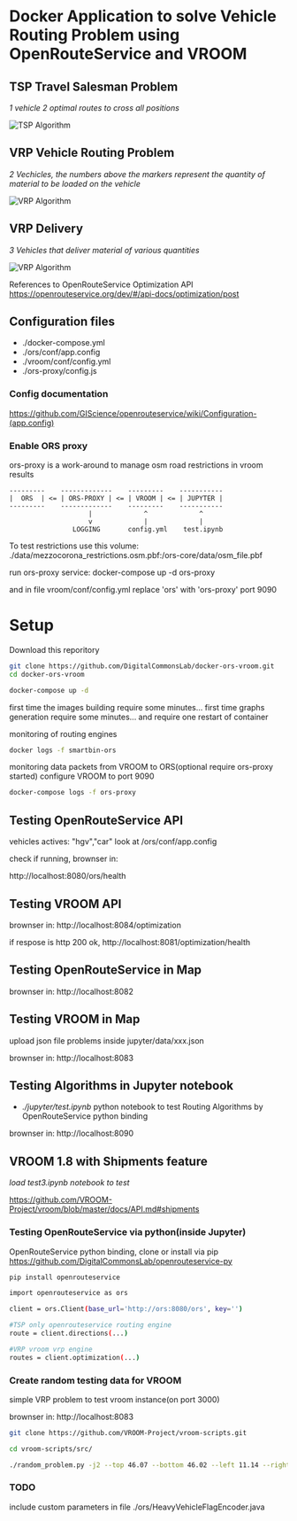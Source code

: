 
# Docker Application to solve Vehicle Routing Problem using OpenRouteService and VROOM

## TSP Travel Salesman Problem

*1 vehicle 2 optimal routes to cross all positions*

![TSP Algorithm](/data/tsp.png)

## VRP Vehicle Routing Problem

*2 Vechicles, the numbers above the markers represent the quantity of material to be loaded on the vehicle*

![VRP Algorithm](/data/vrp.png)

## VRP Delivery

*3 Vehicles that deliver material of various quantities*

![VRP Algorithm](/data/delivery.png)


References to OpenRouteService Optimization API
https://openrouteservice.org/dev/#/api-docs/optimization/post


## Configuration files

- ./docker-compose.yml
- ./ors/conf/app.config
- ./vroom/conf/config.yml
- ./ors-proxy/config.js

### Config documentation

https://github.com/GIScience/openrouteservice/wiki/Configuration-(app.config) 

### Enable ORS proxy

ors-proxy is a work-around to manage osm road restrictions in vroom results
```
---------    -------------    ---------    -----------
|  ORS  | <= | ORS-PROXY | <= | VROOM | <= | JUPYTER |
---------    -------------    ---------    -----------
                    |             ^             ^
                    v             |             |
                LOGGING       config.yml    test.ipynb
```
To test restrictions use this volume:
./data/mezzocorona_restrictions.osm.pbf:/ors-core/data/osm_file.pbf 

run ors-proxy service:
	docker-compose up -d ors-proxy
	
and in file  vroom/conf/config.yml replace 'ors' with 'ors-proxy' port 9090

# Setup

Download this reporitory
```bash
git clone https://github.com/DigitalCommonsLab/docker-ors-vroom.git
cd docker-ors-vroom
```

```bash
docker-compose up -d
```
first time the images building require some minutes...
first time graphs generation require some minutes... and require one restart of container


monitoring of routing engines
```bash
docker logs -f smartbin-ors
```

monitoring data packets from VROOM to ORS(optional require ors-proxy started)
configure VROOM to port 9090
```bash
docker-compose logs -f ors-proxy
```

## Testing OpenRouteService API


vehicles actives: "hgv","car" look at /ors/conf/app.config

check if running, brownser in:

http://localhost:8080/ors/health

## Testing VROOM API

brownser in:
http://localhost:8084/optimization

if respose is http 200 ok, http://localhost:8081/optimization/health

## Testing OpenRouteService in Map

brownser in:
http://localhost:8082


## Testing VROOM in Map

upload json file problems inside jupyter/data/xxx.json

brownser in:
http://localhost:8083


## Testing Algorithms in Jupyter notebook

* *./jupyter/test.ipynb* python notebook to test Routing Algorithms by OpenRouteService python binding

brownser in:
http://localhost:8090

## VROOM 1.8 with Shipments feature

*load test3.ipynb notebook to test*

https://github.com/VROOM-Project/vroom/blob/master/docs/API.md#shipments


### Testing OpenRouteService via python(inside Jupyter)

OpenRouteService python binding, clone or install via pip
https://github.com/DigitalCommonsLab/openrouteservice-py

```bash
pip install openrouteservice

import openrouteservice as ors

client = ors.Client(base_url='http://ors:8080/ors', key='')

#TSP only openrouteservice routing engine
route = client.directions(...)

#VRP vroom vrp engine
routes = client.optimization(...)

```

### Create random testing data for VROOM

simple VRP problem to test vroom instance(on port 3000)

brownser in:
http://localhost:8083

```bash
git clone https://github.com/VROOM-Project/vroom-scripts.git

cd vroom-scripts/src/

./random_problem.py -j2 --top 46.07 --bottom 46.02 --left 11.14 --right 11.18

```


### TODO

include custom parameters in file ./ors/HeavyVehicleFlagEncoder.java
